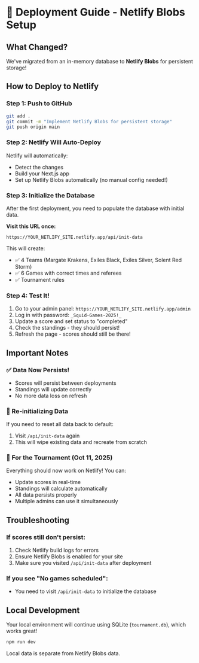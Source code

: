 # 🚀 Deployment Guide - Netlify Blobs Setup

## What Changed?
We've migrated from an in-memory database to **Netlify Blobs** for persistent storage!

## How to Deploy to Netlify

### Step 1: Push to GitHub
```bash
git add .
git commit -m "Implement Netlify Blobs for persistent storage"
git push origin main
```

### Step 2: Netlify Will Auto-Deploy
Netlify will automatically:
- Detect the changes
- Build your Next.js app
- Set up Netlify Blobs automatically (no manual config needed!)

### Step 3: Initialize the Database
After the first deployment, you need to populate the database with initial data.

**Visit this URL once:**
```
https://YOUR_NETLIFY_SITE.netlify.app/api/init-data
```

This will create:
- ✅ 4 Teams (Margate Krakens, Exiles Black, Exiles Silver, Solent Red Storm)
- ✅ 6 Games with correct times and referees
- ✅ Tournament rules

### Step 4: Test It!
1. Go to your admin panel: `https://YOUR_NETLIFY_SITE.netlify.app/admin`
2. Log in with password: `_Squid-Games-2025!_`
3. Update a score and set status to "completed"
4. Check the standings - they should persist!
5. Refresh the page - scores should still be there!

## Important Notes

### ✅ Data Now Persists!
- Scores will persist between deployments
- Standings will update correctly
- No more data loss on refresh

### 🔄 Re-initializing Data
If you need to reset all data back to default:
1. Visit `/api/init-data` again
2. This will wipe existing data and recreate from scratch

### 🎯 For the Tournament (Oct 11, 2025)
Everything should now work on Netlify! You can:
- Update scores in real-time
- Standings will calculate automatically
- All data persists properly
- Multiple admins can use it simultaneously

## Troubleshooting

### If scores still don't persist:
1. Check Netlify build logs for errors
2. Ensure Netlify Blobs is enabled for your site
3. Make sure you visited `/api/init-data` after deployment

### If you see "No games scheduled":
- You need to visit `/api/init-data` to initialize the database

## Local Development
Your local environment will continue using SQLite (`tournament.db`), which works great!

```bash
npm run dev
```

Local data is separate from Netlify Blobs data.

